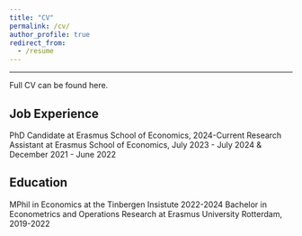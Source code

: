 ```yaml
---
title: "CV"
permalink: /cv/
author_profile: true
redirect_from:
  - /resume
---
```

---
Full CV can be found here.

## Job Experience
PhD Candidate at Erasmus School of Economics, 2024-Current
Research Assistant at Erasmus School of Economics, July 2023 - July 2024 & December 2021 - June 2022

## Education
MPhil in Economics at the Tinbergen Insistute 2022-2024
Bachelor in Econometrics and Operations Research at Erasmus University Rotterdam, 2019-2022

